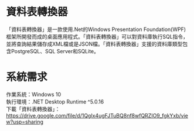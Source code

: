 # 資料表轉換器

「資料表轉換器」是一款使用.Net的Windows Presentation Foundation(WPF)框架所開發而成的桌面應用程式。「資料表轉換器」可以對資料庫執行SQL指令，並將查詢結果儲存成XML檔或是JSON檔。「資料表轉換器」支援的資料庫類型包含PostgreSQL、SQL Server和SQLite。<br/>

# 系統需求
作業系統：Windows 10<br/>
執行環境：.NET Desktop Runtime ^5.0.16<br/>
下載「資料表轉換器」：https://drive.google.com/file/d/1QgIx4ugFJTuBQ8nf8wfQRZIO9_fgkYxb/view?usp=sharing
